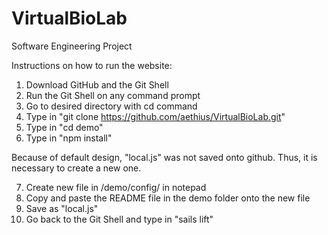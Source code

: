 VirtualBioLab
=============
Software Engineering Project

Instructions on how to run the website:

1) Download GitHub and the Git Shell
2) Run the Git Shell on any command prompt
3) Go to desired directory with cd command
4) Type in "git clone https://github.com/aethius/VirtualBioLab.git"
5) Type in "cd demo"
6) Type in "npm install"

Because of default design, "local.js" was not saved onto github. 
Thus, it is necessary to create a new one.

7) Create new file in /demo/config/ in notepad
8) Copy and paste the README file in the demo folder onto the new file
9) Save as "local.js"
10) Go back to the Git Shell and type in "sails lift"
